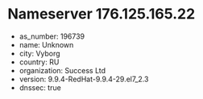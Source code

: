 # Nameserver 176.125.165.22

* as_number: 196739
* name: Unknown
* city: Vyborg
* country: RU
* organization: Success Ltd
* version: 9.9.4-RedHat-9.9.4-29.el7_2.3
* dnssec: true
